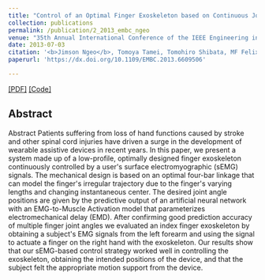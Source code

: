 ```yaml
---
title: "Control of an Optimal Finger Exoskeleton based on Continuous Joint Angle Estimation from EMG signals"
collection: publications
permalink: /publication/2_2013_embc_ngeo
venue: "35th Annual International Conference of the IEEE Engineering in Medicine and Biology Society (EMBC), Osaka, Japan"
date: 2013-07-03
citation: '<b>Jimson Ngeo</b>, Tomoya Tamei, Tomohiro Shibata, MF Felix Orlando, Laxmidhar Behera, Anupam Saxena, Ashish Dutta. <i>35th Annual International Conference of the IEEE Engineering in Medicine and Biology Society (EMBC)</i>.'
paperurl: 'https://dx.doi.org/10.1109/EMBC.2013.6609506'

---  
```

[[PDF]](http://jngeo.github.io/files/2013_embc_ngeo.pdf) [[Code]]()

## Abstract
Abstract
Patients suffering from loss of hand functions caused by stroke and other spinal cord injuries have driven a surge in the development of wearable assistive devices in recent years. In this paper, we present a system made up of a low-profile, optimally designed finger exoskeleton continuously controlled by a user's surface electromyographic (sEMG) signals. The mechanical design is based on an optimal four-bar linkage that can model the finger's irregular trajectory due to the finger's varying lengths and changing instantaneous center. The desired joint angle positions are given by the predictive output of an artificial neural network with an EMG-to-Muscle Activation model that parameterizes electromechanical delay (EMD). After confirming good prediction accuracy of multiple finger joint angles we evaluated an index finger exoskeleton by obtaining a subject's EMG signals from the left forearm and using the signal to actuate a finger on the right hand with the exoskeleton. Our results show that our sEMG-based control strategy worked well in controlling the exoskeleton, obtaining the intended positions of the device, and that the subject felt the appropriate motion support from the device.
